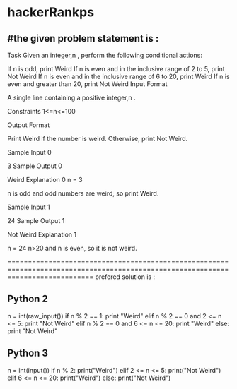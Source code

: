 # hackerRankps
#the given problem statement is :
---------------------------------------------------------------------------------
Task
Given an integer,n , perform the following conditional actions:

If n  is odd, print Weird
If n  is even and in the inclusive range of 2  to 5, print Not Weird
If n is even and in the inclusive range of 6 to 20, print Weird
If n is even and greater than 20, print Not Weird
Input Format

A single line containing a positive integer,n .

Constraints
1<=n<=100

Output Format

Print Weird if the number is weird. Otherwise, print Not Weird.

Sample Input 0

3
Sample Output 0

Weird
Explanation 0
n = 3

n is odd and odd numbers are weird, so print Weird.

Sample Input 1

24
Sample Output 1

Not Weird
Explanation 1

n = 24
n>20 and n is even, so it is not weird.

=================================================================================================================================
prefered solution is : 

Python 2
--------

n = int(raw_input())
if n % 2 == 1:
    print "Weird"
elif n % 2 == 0 and 2 <= n <= 5:
    print "Not Weird"
elif n % 2 == 0 and 6 <= n <= 20:
    print "Weird"
else:
    print "Not Weird"
    
Python 3
---------

n = int(input())
if n % 2:
    print("Weird")
elif 2 <= n <= 5:
    print("Not Weird")
elif 6 <= n <= 20:
    print("Weird")
else:
    print("Not Weird")
